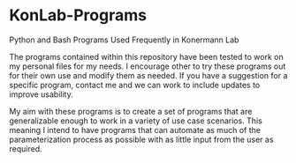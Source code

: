 # KonLab-Programs
Python and Bash Programs Used Frequently in Konermann Lab

The programs contained within this repository have been tested to work on my personal files for my needs.
I encourage other to  try these programs out for their own use and modify them as needed.
If you have a suggestion for a specific program, contact me and we can work to include updates to improve usability.

My aim with these programs is to create a set of programs that are generalizable enough to work in a variety of use case scenarios.
This meaning I intend to have programs that can automate as much of the parameterization process as possible with as little input from the user as required.
